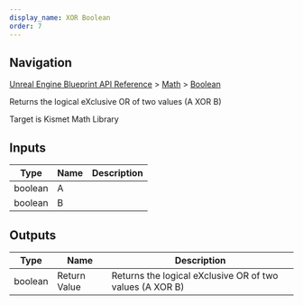 ```yaml
---
display_name: XOR Boolean
order: 7
---
```

## Navigation

[Unreal Engine Blueprint API Reference](https://dev.epicgames.com/documentation/en-us/unreal-engine/BlueprintAPI) > [Math](https://dev.epicgames.com/documentation/en-us/unreal-engine/BlueprintAPI/Math) > [Boolean](https://dev.epicgames.com/documentation/en-us/unreal-engine/BlueprintAPI/Math/Boolean)

Returns the logical eXclusive OR of two values (A XOR B)

Target is Kismet Math Library

## Inputs

| Type | Name | Description |
| --- | --- | --- |
| boolean | A |  |
| boolean | B |  |

## Outputs

| Type | Name | Description |
| --- | --- | --- |
| boolean | Return Value | Returns the logical eXclusive OR of two values (A XOR B) |
